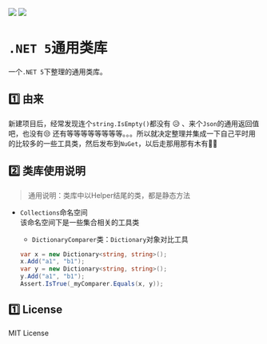 ![](https://img.shields.io/badge/license-MIT-green) ![](https://img.shields.io/badge/%E7%8A%B6%E6%80%81-%E6%AD%A3%E5%9C%A8%E5%BC%80%E5%8F%91-red)  

# `.NET 5`通用类库
一个`.NET 5`下整理的通用类库。  

## :one: 由来
新建项目后，经常发现连个`string.IsEmpty()`都没有 :disappointed_relieved: 、来个`Json`的通用返回值吧，也没有:unamused: 还有等等等等等等等等。。。所以就决定整理并集成一下自己平时用的比较多的一些工具类，然后发布到`NuGet`，以后走那用那有木有:dog::dog:  

## :two: 类库使用说明
>通用说明：类库中以Helper结尾的类，都是静态方法

* `Collections`命名空间  
该命名空间下是一些集合相关的工具类
    * `DictionaryComparer`类：`Dictionary`对象对比工具

    ```C#
    var x = new Dictionary<string, string>();
    x.Add("a1", "b1");
    var y = new Dictionary<string, string>();
    y.Add("a1", "b1");
    Assert.IsTrue(_myComparer.Equals(x, y));
    ```

## :one: License
MIT License